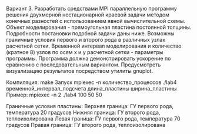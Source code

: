 Вариант 3. Разработать средствами MPI параллельную программу решения двухмерной нестационарной краевой задачи методом конечных разностей с использованием явной вычислительной схемы. Объект моделирования - прямоугольная пластина постоянной толщины. Подробности постановки подобной задачи даны ниже. Возможны граничные условия первого и второго рода в различных узлах расчетной сетки. Временной интервал моделирования и количество (кратное 8) узлов по осям x и y расчетной сетки - параметры программы. Программа должна демонстрировать ускорение по сравнению с последовательным вариантом. Предусмотреть визуализацию результатов посредством утилиты gnuplot.

Компиляция:
    make
Запуск
    mpiexec -n количество_процессов ./lab4 временной_интервал_подсчета длина_пластины ширина_пластины
    Пример:
    mpiexec -n 2 ./lab4 100 50 50
    
Граничные условия пластины: 
    Верхняя граница: ГУ первого рода, температура 20 градусов
    Нижняя граница: ГУ второго рода, теплоихолирована
    Левая граница: ГУ первого рода, температура 70 градусов
    Правая граница: ГУ второго рода, теплоизолирована
